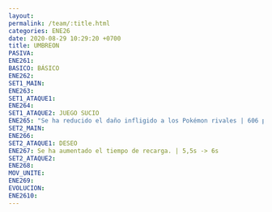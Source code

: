 ```yaml
---
layout: 
permalink: /team/:title.html
categories: ENE26
date: 2020-08-29 10:29:20 +0700
title: UMBREON
PASIVA: 
ENE261: 
BASICO: BÁSICO
ENE262: 
SET1_MAIN: 
ENE263: 
SET1_ATAQUE1: 
ENE264: 
SET1_ATAQUE2: JUEGO SUCIO
ENE265: "Se ha reducido el daño infligido a los Pokémon rivales | 606 primer golpe | \r700 segundo golpe."
SET2_MAIN: 
ENE266: 
SET2_ATAQUE1: DESEO
ENE267: Se ha aumentado el tiempo de recarga. | 5,5s -> 6s
SET2_ATAQUE2: 
ENE268: 
MOV_UNITE: 
ENE269: 
EVOLUCION: 
ENE2610:
---
```

